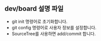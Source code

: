 ## dev/board 설명 파일
* git init 명령어로 초기화합니다.
* git config 명령어로 사용자 정보를 설정합니다.
* SourceTree를 사용하면 add/commit 합니다.
